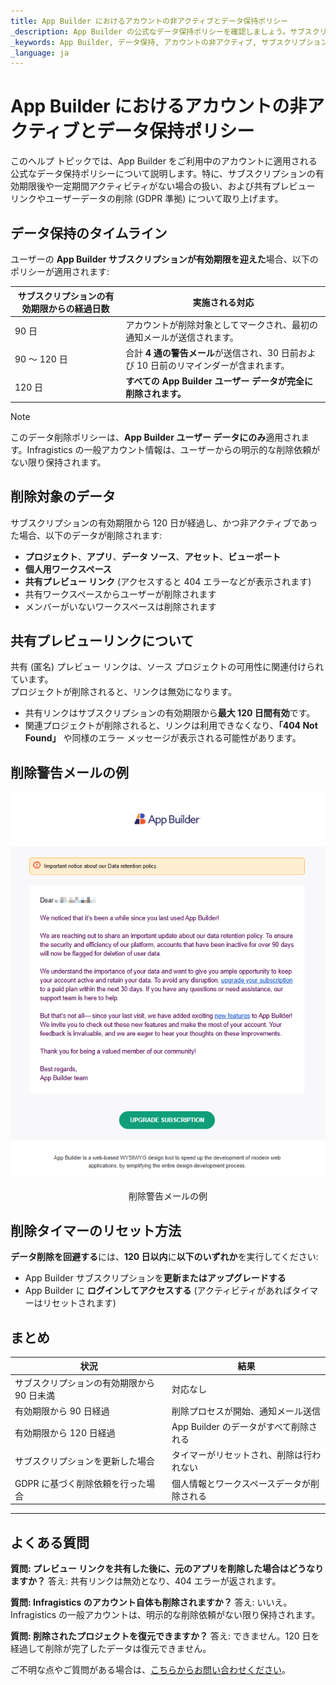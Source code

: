 ```yaml
---
title: App Builder におけるアカウントの非アクティブとデータ保持ポリシー
_description: App Builder の公式なデータ保持ポリシーを確認しましょう。サブスクリプションの有効期限切れや一定期間の非アクティブ状態の後に、プロジェクト、ワークスペース、共有リンクがどうなるのか、またデータ損失を防ぐ方法について学べます。
_keywords: App Builder, データ保持, アカウントの非アクティブ, サブスクリプションの有効期限, GDPR, ユーザー データの削除, 共有リンク, ユーザー データ ポリシー, App Builder プロジェクト
_language: ja
---
```


# App Builder におけるアカウントの非アクティブとデータ保持ポリシー

このヘルプ トピックでは、App Builder をご利用中のアカウントに適用される公式なデータ保持ポリシーについて説明します。特に、サブスクリプションの有効期限後や一定期間アクティビティがない場合の扱い、および共有プレビュー リンクやユーザーデータの削除 (GDPR 準拠) について取り上げます。

## データ保持のタイムライン

ユーザーの **App Builder サブスクリプションが有効期限を迎えた**場合、以下のポリシーが適用されます:

| サブスクリプションの有効期限からの経過日数 | 実施される対応 |
|-------------------------------|--------------|
| 90 日                       | アカウントが削除対象としてマークされ、最初の通知メールが送信されます。 |
| 90 ～ 120 日                    | 合計 **4 通の警告メール**が送信され、30 日前および 10 日前のリマインダーが含まれます。 |
| 120 日                      | **すべての App Builder ユーザー データが完全に削除されます。** |

> [!NOTE]
> このデータ削除ポリシーは、**App Builder ユーザー データにのみ**適用されます。Infragistics の一般アカウント情報は、ユーザーからの明示的な削除依頼がない限り保持されます。

## 削除対象のデータ

サブスクリプションの有効期限から 120 日が経過し、かつ非アクティブであった場合、以下のデータが削除されます:

- **プロジェクト**、**アプリ**、**データ ソース**、**アセット**、**ビューポート**
- **個人用ワークスペース**
- **共有プレビュー リンク** (アクセスすると 404 エラーなどが表示されます)
- 共有ワークスペースからユーザーが削除されます
- メンバーがいないワークスペースは削除されます

## 共有プレビューリンクについて

共有 (匿名) プレビュー リンクは、ソース プロジェクトの可用性に関連付けられています。  
プロジェクトが削除されると、リンクは無効になります。

- 共有リンクはサブスクリプションの有効期限から**最大 120 日間有効**です。
- 関連プロジェクトが削除されると、リンクは利用できなくなり、**「404 Not Found」** や同様のエラー メッセージが表示される可能性があります。

## 削除警告メールの例

<img class="box-shadow" style="display:flex;margin:auto auto 20px auto;" src="images/data-retention-policy.png" />
<p style="width: 100%; text-align:center;">削除警告メールの例</p>

## 削除タイマーのリセット方法

**データ削除を回避する**には、**120 日以内**に**以下のいずれか**を実行してください:

* App Builder サブスクリプションを**更新またはアップグレードする**
* App Builder に **ログインしてアクセスする** (アクティビティがあればタイマーはリセットされます)

## まとめ

| 状況                      | 結果                                  |
| ------------------------------ | ---------------------------------------- |
| サブスクリプションの有効期限から 90 日未満 | 対応なし                                |
| 有効期限から 90 日経過            | 削除プロセスが開始、通知メール送信      |
| 有効期限から 120 日経過           | App Builder のデータがすべて削除される          |
| サブスクリプションを更新した場合           | タイマーがリセットされ、削除は行われない              |
| GDPR に基づく削除依頼を行った場合        | 個人情報とワークスペースデータが削除される |

---

## よくある質問

**質問: プレビュー リンクを共有した後に、元のアプリを削除した場合はどうなりますか？**
答え: 共有リンクは無効となり、404 エラーが返されます。

**質問:  Infragistics のアカウント自体も削除されますか？**
答え: いいえ。Infragistics の一般アカウントは、明示的な削除依頼がない限り保持されます。

**質問: 削除されたプロジェクトを復元できますか？**
答え: できません。120 日を経過して削除が完了したデータは復元できません。

ご不明な点やご質問がある場合は、[こちらからお問い合わせください](https://jp.infragistics.com/about-us/contact-us)。
